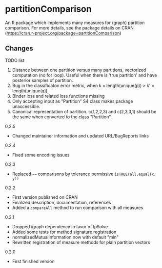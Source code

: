 partitionComparison
===================

An R package which implements many measures for (graph) partition comparison.
For more details, see the package details on CRAN (https://cran.r-project.org/package=partitionComparison)

Changes
-------

TODO list

1) Distance between one partition versus many partitions, vectorized computation (no for loop). Useful when there is 'true partition' and have posterior samples of partition.
2) Bug in the classificaton error metric, when k = length(unique(p)) > k' = length(unique(q)).
3) Binder loss and related loss functions missing
4) Only accepting input as "Partition" S4 class makes package unaccessible. 
5) Canonical representation of partition. c(1,2,2,3) and c(2,3,3,1) should be the same when converted to the class "Partition". 

0.2.5
  - Changed maintainer information and updated URL/BugReports links

0.2.4
  - Fixed some encoding issues

0.2.3
  - Replaced ``==`` comparisons by tolerance permissive ``isTRUE(all.equal(x, y))``

0.2.2
  - First version published on CRAN
  - Finalized description, documentation, references
  - Added a ``compareAll`` method to run comparison with all measures

0.2.1
  - Dropped igraph dependency in favor of lpSolve
  - Added some tests for method signature registration
  - normalizedMutualInformation now with default "min"
  - Rewritten registration of measure methods for plain partition vectors

0.2.0
  - First finished version
